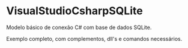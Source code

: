 # VisualStudioCsharpSQLite

Modelo básico de conexão C# com base de dados SQLite. 

Exemplo completo, com complementos, dll's e comandos necessários. 
